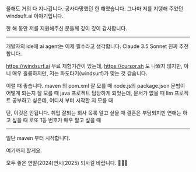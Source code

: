 올해도 거의 다 지나갑니다.
공사다망했던 한 해였습니다.
그나마 저를 지탱해 주었던 windsuft.ai 이야기입니다.

한 해 동안 저를 지원해주신 분들께 깊이 깊이 감사합니다.

---
개발자의 ide에 ai agent는 이제 필수라고 생각합니다.
Claude 3.5 Sonnet 진짜 추천합니다.

https://windsurf.ai 무료 체험기간이 있는데, https://cursor.sh 도 나쁘지 않지만, 아니 매우 훌륭하지만,
저는 파도타기(windsurf)가 맞는 것 같습니다.

이럴 때 좋습니다.
maven 의 pom.xml 잘 모를 때
node.js의 package.json 문법이 어떻게 되는지 잘 모를 때
java 프로젝트 담당하게 되었는데, 문서가 없을 때
llm 프로젝트 공부하고 싶은데, 어디서 부터 시작할 지 모를 때

단, 이것은 안됩니다.
취업 잘되는 회사 목록 알고 싶을 때
결혼은 부담되지만 연애는 하고 싶을 때
로또 1등 번호가 매우 알고 싶을 때

---
일단 maven 부터 시작합니다.

여기까지 할게요.

모두 좋은 연말(2024)연시(2025) 되시길 바랍니다.
🙇🏻‍♂️